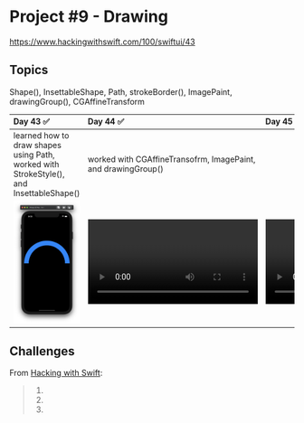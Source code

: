 # Project #9 - Drawing

https://www.hackingwithswift.com/100/swiftui/43

## Topics
Shape(), InsettableShape, Path, strokeBorder(), ImagePaint, drawingGroup(), CGAffineTransform

|Day 43 :white_check_mark: | Day 44 :white_check_mark: | Day 45 :white_check_mark: | Day 46 :white_check_mark: |
|:--|:--|:--|:--|
| learned how to draw shapes using Path, worked with StrokeStyle(), and InsettableShape()  | worked with CGAffineTransofrm, ImagePaint, and drawingGroup() |  |
|![D43](Data/D43.png)|![D44](Data/D44.mov)|![D45](Data/D45.mov)|![D46](Data/D46.mov)

## Challenges

From [Hacking with Swift]():
>1. 
>2.
>3. 
